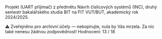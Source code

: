 
Projekt (UART přijímač) z předmětu Návrh číslicových systémů (INC), druhý semestr bakalářského studia BIT na FIT VUT/BUT, akademický rok 2024/2025.

⚠️ Zveřejněno pro archivní účely — nekopírujte, nula by Vás mrzela. Za nic také nenesu žádnou zodpovědnost! Hodnocení: 13 / 18
